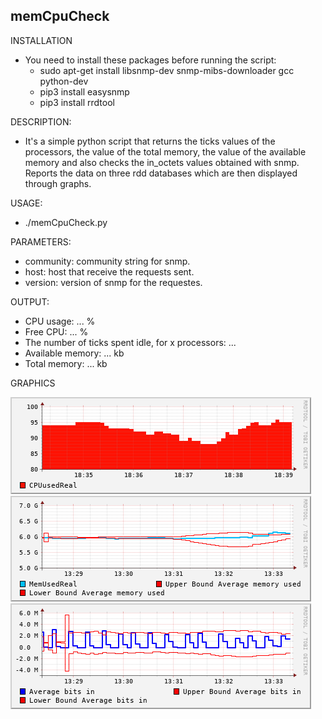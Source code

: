 ## memCpuCheck

INSTALLATION

- You need to install these packages before running the script:
    - sudo apt-get install libsnmp-dev snmp-mibs-downloader gcc python-dev
    - pip3 install easysnmp
    - pip3 install rrdtool


DESCRIPTION:

- It's a simple python script that returns the ticks values of the processors, 
the value of the total memory, the value of the available memory and also checks the in_octets values obtained with snmp.
Reports the data on three rdd databases which are then displayed through graphs.
    
USAGE:

- ./memCpuCheck.py

PARAMETERS:
    
- community: community string for snmp.
- host: host that receive the requests sent.
- version: version of snmp for the requestes.
    
OUTPUT:
	
- CPU usage: ... %
- Free CPU: ... %
- The number of ticks spent idle, for x processors: ...
- Available memory: ... kb
- Total memory: ... kb

GRAPHICS

![CpuGraph](img/cpuGraph.png)
![memGraph](img/memCheckGraph.gif)
![inOctetGraph](img/inOctet.gif)
